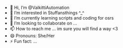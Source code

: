- 👋 Hi, I’m @ValkittiAutomation
- 👀 I’m interested in Stuffansthings ^_^ 
- 🌱 I’m currently learning scripts and coding for osrs 
- 💞️ I’m looking to collaborate on ...
- 📫 How to reach me ... im sure you will find a way <3
- 😄 Pronouns: She/Her
- ⚡ Fun fact: ...

<!---
ValkittiAutomation/ValkittiAutomation is a ✨ special ✨ repository because its `README.md` (this file) appears on your GitHub profile.
You can click the Preview link to take a look at your changes.
--->
